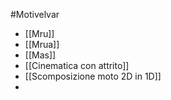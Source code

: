 #Motivelvar

- [[Mru]]
- [[Mrua]]
- [[Mas]]
- [[Cinematica con attrito]]
- [[Scomposizione moto 2D in 1D]]
- 

